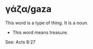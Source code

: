 # γάζα/gaza 
This word is a type of thing. It is a noun. 

* This word means treasure.

See: Acts 8:27
